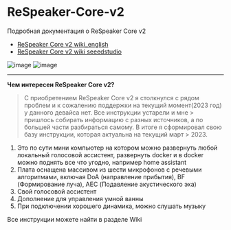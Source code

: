# ReSpeaker-Core-v2

Подробная документация о ReSpeaker Core v2
* [ReSpeaker Core v2 wiki_english](https://github.com/SeeedDocument/wiki_english/blob/master/docs/ReSpeaker_Core_v2.0.md)
* [ReSpeaker Core v2 wiki seeedstudio](https://wiki.seeedstudio.com/ReSpeaker_Core_v2.0/)

![image](https://user-images.githubusercontent.com/64090632/226887155-3948df31-d225-4dfc-bd1b-73db51d04282.png)
![image](https://user-images.githubusercontent.com/64090632/226886896-25079258-8cc2-462f-bb5a-2ecb9acecbde.png)

--------------------------
**Чем интересен ReSpeaker Core v2?**

> С приобретением ReSpeaker Core v2 я столкнулся с рядом проблем и к сожалению поддержки на текущий момент(2023 год) у данного девайса нет. Все инструкции устарели и мне > пришлось собирать информацию с разных источников, а по большей части разбираться самому. В итоге я сформировал свою базу инструкции, которая актуальна на текущий март > 2023.

1) Это по сути мини компьютер на котором можно развернуть любой локальный голосовой ассистент, развернуть docker и в docker можно поднять все что угодно, например home assistant
2) Плата оснащена массивом из шести микрофонов с речевыми алгоритмами, включая DoA (направление прибытия), BF (Формирование луча), AEC (Подавление акустического эха)
3) Свой голосовой ассистент
4) Дополнение для управления умной ванны
5) При подключении хорошего динамика, можно слушать музыку


Все инструкции можете найти в разделе Wiki
